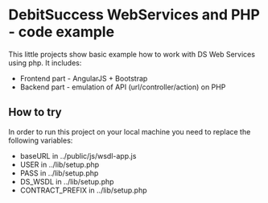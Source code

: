 # DebitSuccess WebServices and PHP - code example

This little projects show basic example how to work with DS Web Services using php.
It includes:
  - Frontend part - AngularJS + Bootstrap
  - Backend part - emulation of API (url/controller/action) on PHP
	
## How to try
In order to run this project on your local machine you need to replace the following variables:
  - baseURL in ../public/js/wsdl-app.js
  - USER in ../lib/setup.php
  - PASS in ../lib/setup.php
  - DS_WSDL in ../lib/setup.php
  - CONTRACT_PREFIX in ../lib/setup.php
	